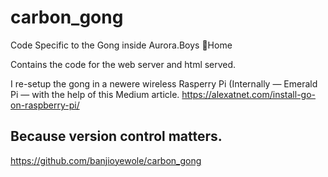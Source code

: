 # carbon_gong
Code Specific to the Gong inside Aurora.Boys 💎Home

Contains the code for the web server and html served.

I re-setup the gong in a newere wireless Rasperry Pi (Internally — Emerald Pi — with the help of this Medium article.
https://alexatnet.com/install-go-on-raspberry-pi/

## Because version control matters.
https://github.com/banjioyewole/carbon_gong
